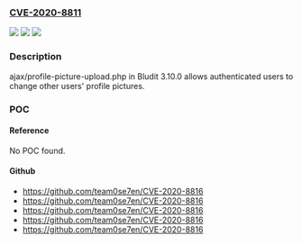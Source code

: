 ### [CVE-2020-8811](https://cve.mitre.org/cgi-bin/cvename.cgi?name=CVE-2020-8811)
![](https://img.shields.io/static/v1?label=Product&message=n%2Fa&color=blue)
![](https://img.shields.io/static/v1?label=Version&message=n%2Fa&color=blue)
![](https://img.shields.io/static/v1?label=Vulnerability&message=n%2Fa&color=brighgreen)

### Description

ajax/profile-picture-upload.php in Bludit 3.10.0 allows authenticated users to change other users' profile pictures.

### POC

#### Reference
No POC found.

#### Github
- https://github.com/team0se7en/CVE-2020-8816
- https://github.com/team0se7en/CVE-2020-8816
- https://github.com/team0se7en/CVE-2020-8816
- https://github.com/team0se7en/CVE-2020-8816
- https://github.com/team0se7en/CVE-2020-8816

